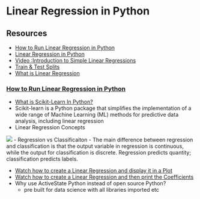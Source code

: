# Linear Regression in Python

## Resources 

- [How to Run Linear Regression in Python](https://www.activestate.com/resources/quick-reads/how-to-run-linear-regressions-in-python-scikit-learn/)
- [Linear Regression in Python](https://realpython.com/linear-regression-in-python/)
- [Video :Introduction to Simple Linear Regressions](https://www.youtube.com/watch?v=KsVBBJRb9TE)
- [Train & Test Splits](https://towardsdatascience.com/train-test-split-and-cross-validation-in-python-80b61beca4b6)
- [What is Linear Regression](https://www.statisticssolutions.com/what-is-linear-regression/)

### [How to Run Linear Regression in Python](https://www.activestate.com/resources/quick-reads/how-to-run-linear-regressions-in-python-scikit-learn/)

- [What is Scikit-Learn In Python?](https://www.activestate.com/resources/quick-reads/what-is-scikit-learn-in-python/)
- Scikit-learn is a Python package that simplifies the implementation of a wide range of Machine Learning (ML) methods for 
predictive data analysis, including linear regression
- Linear Regression Concepts
<img src = "https://i.imgur.com/qEG0cJh.png"/>
- Regression vs Classificaiton
  - The main difference between regression and classification is that the output variable in regression is continuous, while the output for classification is discrete. Regression predicts quantity; classification predicts labels. 

- [Watch how to create a Linear Regression and display it in a Plot](https://youtu.be/4aVlljf3tWE)
- [Watch how to create a Linear Regression and then print the Coefficients](https://youtu.be/Q0ATby7ArEA)
- Why use ActiveState Python instead of open source Python?
  - pre built for data science with all libraries imported etc